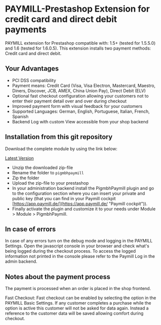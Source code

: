 PAYMILL-Prestashop Extension for credit card and direct debit payments
==================

PAYMILL extension for Prestashop compatible with: 1.5+ (tested for 1.5.5.0) and 1.6 (tested for 1.6.0.5). This extension installs two payment methods: Credit card and direct debit.

## Your Advantages
* PCI DSS compatibility
* Payment means: Credit Card (Visa, Visa Electron, Mastercard, Maestro, Diners, Discover, JCB, AMEX, China Union Pay), Direct Debit (ELV)
* Optional fast checkout configuration allowing your customers not to enter their payment detail over and over during checkout
* Improved payment form with visual feedback for your customers
* Supported Languages: German, English, Portuguese, Italian, French, Spanish
* Backend Log with custom View accessible from your shop backend

## Installation from this git repository

Download the complete module by using the link below:

[Latest Version](https://github.com/PrestaShop/pigmbhpaymill/archive/master.zip)

- Unzip the downloaded zip-file
- Rename the folder to `pigmbhpaymill`
- Zip the folder
- Upload the zip-file to your prestashop
- In your administration backend install the PigmbhPaymill plugin and go to the configuration section where you can insert your private and public key (that you can find in your Paymill cockpit [https://app.paymill.de/](https://app.paymill.de/ "Paymill cockpit")).
- Finally activate the plugin and customize it to your needs under Module > Module > PigmbhPaymill.

## In case of errors

In case of any errors turn on the debug mode and logging in the PAYMILL Settings. Open the javascript console in your browser and check what's being logged during the checkout process. To access the logged information not printed in the console please refer to the Paymill Log in the admin backend.

## Notes about the payment process

The payment is processed when an order is placed in the shop frontend.

Fast Checkout: Fast checkout can be enabled by selecting the option in the PAYMILL Basic Settings. If any customer completes a purchase while the option is active this customer will not be asked for data again. Instead a reference to the customer data will be saved allowing comfort during checkout.
